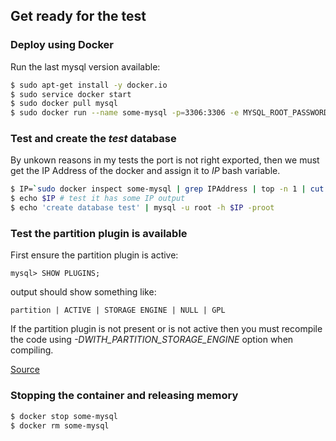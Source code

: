 
## Get ready for the test

### Deploy using Docker

Run the last mysql version available:

```bash
$ sudo apt-get install -y docker.io
$ sudo service docker start
$ sudo docker pull mysql
$ sudo docker run --name some-mysql -p=3306:3306 -e MYSQL_ROOT_PASSWORD=root -d mysql:latest
```

### Test and create the _test_ database

By unkown reasons in my tests the port is not right exported,
then we must get the IP Address of the docker and assign it to _IP_ bash variable.

```bash
$ IP=`sudo docker inspect some-mysql | grep IPAddress | top -n 1 | cut -f 4 -d "\"" ` # use the ouput of this command on the next command as $IP variable
$ echo $IP # test it has some IP output
$ echo 'create database test' | mysql -u root -h $IP -proot 
```

### Test the partition plugin is available

First ensure the partition plugin is active:

```mysql
mysql> SHOW PLUGINS;
```

output should show something like:

```text
partition | ACTIVE | STORAGE ENGINE | NULL | GPL
```

If the partition plugin is not present or is not active then you must recompile the code using *-DWITH_PARTITION_STORAGE_ENGINE* option when compiling.

[Source](http://www.w3resource.com/mysql/mysql-partition.php)


### Stopping the container and releasing memory

```bash
$ docker stop some-mysql
$ docker rm some-mysql
```
